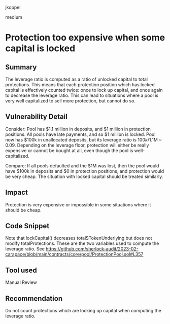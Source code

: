 jkoppel

medium

# Protection too expensive when some capital is locked

## Summary

The leverage ratio is computed as a ratio of unlocked capital to total protections. This means that each protection position which has locked capital is effectively counted twice: once to lock up capital, and once again to decrease the leverage ratio. This can lead to situations where a pool is very well capitalized to sell more protection, but cannot do so.

## Vulnerability Detail

Consider: Pool has $1.1 million in deposits, and $1 million in protection positions. All pools have late payments, and so $1 million is locked. Pool now has $100k in unallocated deposits, but its leverage ratio is $100k/$1.1M ~ 0.09. Depending on the leverage floor, protection will either be really expensive or cannot be bought at all, even though the pool is well-capitalized.

Compare: If all pools defaulted and the $1M was lost, then the pool would have $100k in deposits and $0 in protection positions, and protection would be very cheap.  The situation with locked capital should be treated similarly.

## Impact

Protection is very expensive or impossible in some situations where it should be cheap.

## Code Snippet

Note that lockCapital() decreases totalSTokenUnderlying but does not modify totalProtections. These are the two variables used to compute the leverage ratio. See https://github.com/sherlock-audit/2023-02-carapace/blob/main/contracts/core/pool/ProtectionPool.sol#L357

## Tool used

Manual Review

## Recommendation

Do not count protections which are locking up capital when computing the leverage ratio.
